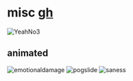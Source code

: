 # misc [gh](https://github.com/Rexxt/emote-packs/misc)
![YeahNo3](https://rexxt.github.io/emote-packs/cats/YeahNo3.png)
## animated
![emotionaldamage](https://rexxt.github.io/emote-packs/cats/emotionaldamage.gif)
![pogslide](https://rexxt.github.io/emote-packs/cats/pogslide.gif)
![saness](https://rexxt.github.io/emote-packs/cats/saness.gif)
